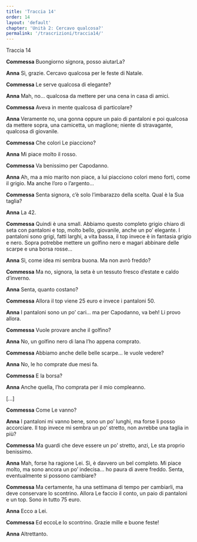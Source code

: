 ```yaml
---
title: 'Traccia 14'
order: 14
layout: 'default'
chapter: 'Unità 2: Cercavo qualcosa?'
permalink: '/trascrizioni/traccia14/'
---
```


Traccia 14

**Commessa** Buongiorno signora, posso aiutarLa?

**Anna** Sì, grazie. Cercavo qualcosa per le feste di Natale.

**Commessa** Le serve qualcosa di elegante?

**Anna** Mah, no... qualcosa da mettere per una cena in casa di amici.

**Commessa** Aveva in mente qualcosa di particolare?

**Anna** Veramente no, una gonna oppure un paio di pantaloni e poi qualcosa da mettere sopra, una camicetta, un maglione; niente di stravagante, qualcosa di giovanile.

**Commessa** Che colori Le piacciono?

**Anna** Mi piace molto il rosso.

**Commessa** Va benissimo per Capodanno.

**Anna** Ah, ma a mio marito non piace, a lui piacciono colori meno forti, come il grigio. Ma anche l’oro o l’argento...

**Commessa** Senta signora, c’è solo l’imbarazzo della scelta. Qual è la Sua taglia?

**Anna** La 42.

**Commessa** Quindi è una small. Abbiamo questo completo grigio chiaro di seta con pantaloni e top, molto bello, giovanile, anche un po’ elegante. I pantaloni sono grigi, fatti larghi, a vita bassa, il top invece è in fantasia grigio e nero. Sopra potrebbe mettere un golfino nero e magari abbinare delle scarpe e una borsa rosse...

**Anna** Sì, come idea mi sembra buona. Ma non avrò freddo?

**Commessa** Ma no, signora, la seta è un tessuto fresco d’estate e caldo d’inverno.

**Anna** Senta, quanto costano?

**Commessa** Allora il top viene 25 euro e invece i pantaloni 50.

**Anna** I pantaloni sono un po’ cari... ma per Capodanno, va beh! Li provo allora.

**Commessa** Vuole provare anche il golfino?

**Anna** No, un golfino nero di lana l’ho appena comprato.

**Commessa** Abbiamo anche delle belle scarpe... le vuole vedere?

**Anna** No, le ho comprate due mesi fa.

**Commessa** E la borsa?

**Anna** Anche quella, l’ho comprata per il mio compleanno.

[...]

**Commessa** Come Le vanno?

**Anna** I pantaloni mi vanno bene, sono un po’ lunghi, ma forse li posso accorciare. Il top invece mi sembra un po’ stretto, non avrebbe una taglia in più?

**Commessa** Ma guardi che deve essere un po’ stretto, anzi, Le sta proprio benissimo.

**Anna** Mah, forse ha ragione Lei. Sì, è davvero un bel completo. Mi piace molto, ma sono ancora un po’ indecisa... ho paura di avere freddo. Senta, eventualmente si possono cambiare?

**Commessa** Ma certamente, ha una settimana di tempo per cambiarli, ma deve conservare lo scontrino. Allora Le faccio il conto, un paio di pantaloni e un top. Sono in tutto 75 euro.

**Anna** Ecco a Lei.

**Commessa** Ed eccoLe lo scontrino. Grazie mille e buone feste!

**Anna** Altrettanto.
